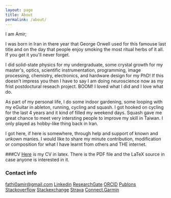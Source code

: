 ```yaml
---
layout: page
title: About
permalink: /about/
---
```


I am Amir; 

I was born in Iran in there year that George Orwell used for this famouse last title and on the day that people enjoy smoking the most ritual herbs of it all. If you 
get it you'll never forget. 

I did solid-state physics for my undergraduate, some crystal growth for my master's, optics, 
scientific instrumentation, programming, image processing, chemistry, electronics, and hardware design for my PhD! 
If this doesn't impress you then I have to say I am doing neuroscience now as my frist postdoctural reseach project. BOOM!
I loved what I did and I love what do. 

As part of my personal life, I do some indoor gardening, some looping with my eGuitar in ableton, running, cycling and squash. 
I got hooked on cycling for the last 4 years and it kind of filled my weekend days. Squash gave me great chance to meet very
intersting people to improve my skill in Taiwan. I only played as hobby-like thing back in Iran. 

I got here, if here is somewhere, through help and support of known and unkown manies. I would like to 
share my minute contribution, modification or composition for what I have learnt from others and THE internet. 

###CV
[Here](https://github.com/fathi0amir/CV) is my CV in latex. There is the PDF file and the LaTeX source in case anyone is interested 
in it.

### Contact info

[fathi0amir@gmail.com](mailto:fathi0amir@gmail.com)
[Linkedin](https://www.linkedin.com/in/fathi0amir/)
[ResearchGate](https://www.researchgate.net/profile/Amir-Fathi-5)
[ORCID](https://orcid.org/0000-0002-2528-8405)
[Publons](https://publons.com/researcher/2544061/amir-fathi/)
[Stackoverflow](https://stackoverflow.com/users/14200249/amir-fathi)
[Stackexchange](https://meta.stackexchange.com/users/974036/amir-fathi)
[Strava](https://www.strava.com/athletes/35111865)
[Connect.Garmin](https://connect.garmin.com/modern/profile/0d1daa0b-da7b-411e-ae62-85cb9b6df8f6)
